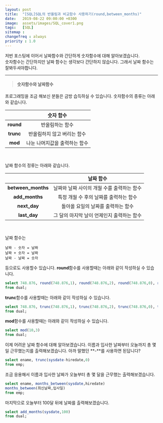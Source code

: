 ```yaml
---
layout: post
title:  "[SQL]SQL의 반올림과 비교함수 사용하기(round,between_months)"
date:   2019-08-22 09:00:00 +0300
image:  assets/images/SQL_cover1.png
tags:   [SQL]
sitemap :
changefreq : always
priority : 1.0
---
```



저번 포스팅에 이어서 날짜함수와 간단하게 숫자함수에 대해 알아보겠습니다.  
숫자함수는 간단하지만 날짜 함수는 생각보다 간단하지 않습니다. 그래서 날짜 함수는 잘봐두셔야합니다.  

--------


> #### 숫자함수와 날짜함수  

프로그래밍을 조금 해보신 분들은 금방 습득하실 수 있습니다. 숫자함수의 종류는 아래와 같습니다.  

|<center></center>|<center>숫자 함수</center>| 
|:--------:|:--------:|
|**round**|<center>반올림하는 함수</center>|
|**trunc**|<center>반올림하지 않고 버리는 함수</center>| 
|**mod**|<center>나눈 나머지값을 출력하는 함수</center>|

<br>

날짜 함수의 정류는 아래와 같습니다.  

|<center></center>|<center>날짜 함수</center>| 
|:--------:|:--------:|
|**between_months**|<center>날짜와 날짜 사이의 개월 수를 출력하는 함수</center>|
|**add_months**|<center>특정 개월 수 후의 날짜를 출력하는 함수</center>| 
|**next_day**|<center> 돌아올 요일의 날짜를 출력하는 함수</center>|
|**last_day**|<center>그 달의 마지막 날이 언제인지 출력하는 함수</center>|

<br>


날짜 함수는 

    날짜 - 숫자 = 날짜  
    날짜 + 숫자 = 날짜  
    날짜 - 날짜 = 숫자  

등으로도 사용할수 있습니다. 
**round**함수를 사용할때는 아래와 같이 작성하실 수 있습니다.

```sql
select 748.876, round(748.876,1), round(748.876,2), round(748.876,0), round(748.876,-1)  
from dual;
```

**trunc**함수를 사용할때는 아래와 같이 작성하실 수 있습니다.

```sql
select 748.876, trunc(748.876,1), trunc(748.876,2), trunc(748.876,0), trunc(748.876,-1)  
from dual;
```  

**mod**함수를 사용할때는 아래와 같이 작성하실 수 있습니다.

```sql
select mod(10,3)
from dual;
```

이제 어려운 날짜 함수에 대해 알아보겠습니다. 이름과 입사한 날짜부터 오늘까지 총 몇일 근무했는지를 출력해보겠습니다. 아까 말했던 **-**를 사용하면 된답니다?

```sql
select ename, trunc(sysdate-hiredate,0)
from emp;
```

조금 응용해서 이름과 입사한 날짜가 오늘부터 총 몇 달을 근무했는 출력해보겠습니다.

```sql
select ename, months_between(sysdate,hiredate)
months_between(최신날짜,입사일)
from emp;
```

마지막으로 오늘부터 100달 뒤에 날짜를 출력해보겠습니다.

```sql
select add_months(sysdate,100)
from dual;
```


